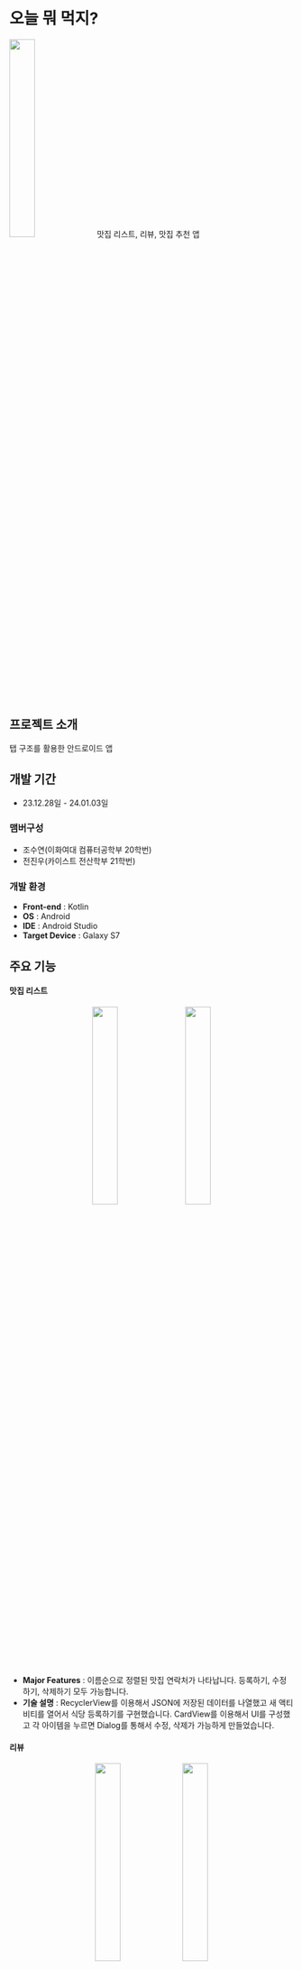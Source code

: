 # 오늘 뭐 먹지?
<img src="https://github.com/JinwooJeon1024/Madcamp1stWeek/assets/104386015/36bf22fe-fdba-4ac4-aaa7-74b1af482f92" width="30%"/>
맛집 리스트, 리뷰, 맛집 추천 앱


## 프로젝트 소개
탭 구조를 활용한 안드로이드 앱
<br>

## 개발 기간
* 23.12.28일 - 24.01.03일

### 맴버구성
 - 조수연(이화여대 컴퓨터공학부 20학번)
 - 전진우(카이스트 전산학부 21학번)

### 개발 환경
- **Front-end** : Kotlin
- **OS** : Android
- **IDE** : Android Studio
- **Target Device** : Galaxy S7

## 주요 기능
#### 맛집 리스트
<p align="center">
  <img src="https://github.com/JinwooJeon1024/Madcamp1stWeek/assets/104386015/ffcb4201-c628-4d14-be13-a9c38c0be94f" width="30%" style="margin-right:10px;"/>
  <img src="https://github.com/JinwooJeon1024/Madcamp1stWeek/assets/104386015/1982b3c6-ce3b-4f0a-9954-1654fb62140c" width="30%"/>
</p>

- **Major Features** : 이름순으로 정렬된 맛집 연락처가 나타납니다. 등록하기, 수정하기, 삭제하기 모두 가능합니다.
- **기술 설명** : RecyclerView를 이용해서 JSON에 저장된 데이터를 나열했고 새 액티비티를 열어서 식당 등록하기를 구현했습니다. CardView를 이용해서 UI를 구성했고 각 아이템을 누르면 Dialog를 통해서 수정, 삭제가 가능하게 만들었습니다.

#### 리뷰
<p align="center">
  <img src="https://github.com/JinwooJeon1024/Madcamp1stWeek/assets/104386015/f5f76342-d827-486d-a466-cc2686951d06" width="30%"/>
  <img src="https://github.com/JinwooJeon1024/Madcamp1stWeek/assets/104386015/c03442ae-3f3e-4529-a1b7-857545eb3b88" width="30%"/>

</p>

- **Major Features** : 이름순으로 정렬된 리뷰가 나타납니다. 갤러리와 연동해서 이미지가 포함된 리뷰를 업로드할 수 있습니다.
- **기술 설명** : 마찬가지로 RecyclerView를 이용해서 JSON에 저장된 리뷰 데이터를 나열했고, 새 액티비티 창에서 갤러리와 연동되어 업로드가 가능합니다. ViewPager2를 이용해서 스와이프로 탭을 이동할 수 있고, Spinner를 이용하여 이름순, 별점 높은 순, 별점 낮은 순으로 정렬이 가능합니다.

#### 맛집로또
<p align="center">
  <img src="https://github.com/JinwooJeon1024/Madcamp1stWeek/assets/104386015/82d0b487-db41-40b5-915e-30e63b9f13be" width="30%" style="margin-right:10px;"/>
  <img src="https://github.com/JinwooJeon1024/Madcamp1stWeek/assets/104386015/6f7817fa-7061-437b-9dd2-eca49c358bcd" width="30%"/>
  <img src="https://github.com/JinwooJeon1024/Madcamp1stWeek/assets/104386015/26a81d06-0d65-4186-82b3-78558ea6d450" width="30%"/>

</p>

- **Major Features** : 먹고 싶은 음식 카테고리를 원하는 만큼 고르면, 해당하는 카테고리 중에서 랜덤으로 식당을 골라줍니다.
- **기술 설명** : ImageButton을 이용해서 각 음식 카테고리를 선택할 수 있게 했고, 애니메이션을 이용해 로또 공이 움직이는 것을 구현했습니다. 마찬가지로 Dialog를 이용해서 팝업을 구현했고 선택한 카테고리에 해당하는 음식들만 리스트에 추가해서 리스트 중 랜덤으로 골라서 나타나게 만들었습니다.
